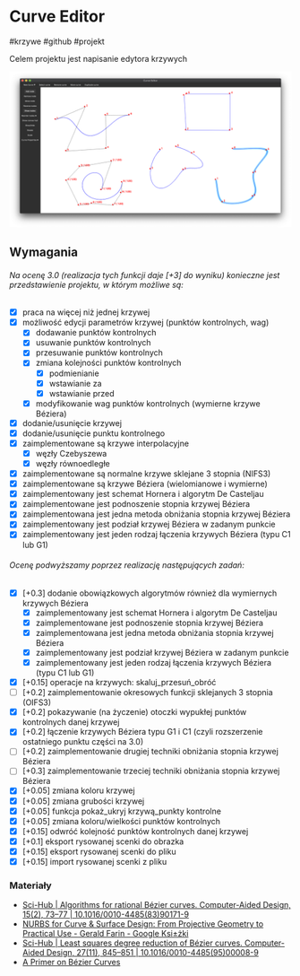 # Curve Editor
#krzywe #github #projekt

Celem projektu jest napisanie edytora krzywych

![](screenshots/screenshot.png)

## Wymagania
###### Na ocenę 3.0 (realizacja tych funkcji daje [+3] do wyniku) konieczne jest przedstawienie projektu, w którym możliwe są:

- [x] praca na więcej niż jednej krzywej
- [x] możliwość edycji parametrów krzywej (punktów kontrolnych, wag)
	- [x] dodawanie punktów kontrolnych
	- [x] usuwanie punktów kontrolnych
	- [x] przesuwanie punktów kontrolnych
	- [x] zmiana kolejności punktów kontrolnych
		- [x] podmienianie
		- [x] wstawianie za
		- [x] wstawianie przed
	- [x] modyfikowanie wag punktów kontrolnych (wymierne krzywe Béziera)
- [x] dodanie/usunięcie krzywej
- [x] dodanie/usunięcie punktu kontrolnego
- [x] zaimplementowane są krzywe interpolacyjne
	- [x] węzły Czebyszewa
	- [x] węzły równoedległe
- [x] zaimplementowane są normalne krzywe sklejane 3 stopnia (NIFS3)
- [x] zaimplementowane są krzywe Béziera (wielomianowe i wymierne)
- [x] zaimplementowany jest schemat Hornera i algorytm De Casteljau
- [x] zaimplementowane jest podnoszenie stopnia krzywej Béziera
- [x] zaimplementowana jest jedna metoda obniżania stopnia krzywej Béziera
- [x] zaimplementowany jest podział krzywej Béziera w zadanym punkcie
- [x] zaimplementowany jest jeden rodzaj łączenia krzywych Béziera (typu C1 lub G1)

###### Ocenę podwyższamy poprzez realizację następujących zadań:

- [x] [+0.3] dodanie obowiązkowych algorytmów również dla wymiernych krzywych Béziera
	- [x] zaimplementowany jest schemat Hornera i algorytm De Casteljau
	- [x] zaimplementowane jest podnoszenie stopnia krzywej Béziera
	- [x] zaimplementowana jest jedna metoda obniżania stopnia krzywej Béziera
	- [x] zaimplementowany jest podział krzywej Béziera w zadanym punkcie
	- [x] zaimplementowany jest jeden rodzaj łączenia krzywych Béziera (typu C1 lub G1)
- [x] [+0.15] operacje na krzywych: skaluj_przesuń_obróć
- [ ] [+0.2] zaimplementowanie okresowych funkcji sklejanych 3 stopnia (OIFS3)
- [x] [+0.2] pokazywanie (na życzenie) otoczki wypukłej punktów kontrolnych danej krzywej
- [x] [+0.2] łączenie krzywych Béziera typu G1 i C1 (czyli rozszerzenie ostatniego punktu części na 3.0)
- [ ] [+0.2] zaimplementowanie drugiej techniki obniżania stopnia krzywej Béziera
- [ ] [+0.3] zaimplementowanie trzeciej techniki obniżania stopnia krzywej Béziera
- [x] [+0.05] zmiana koloru krzywej
- [x] [+0.05] zmiana grubości krzywej
- [x] [+0.05] funkcja pokaż_ukryj krzywą_punkty kontrolne
- [x] [+0.05] zmiana koloru/wielkości punktów kontrolnych
- [x] [+0.15] odwróć kolejność punktów kontrolnych danej krzywej
- [x] [+0.1] eksport rysowanej scenki do obrazka
- [x] [+0.15] eksport rysowanej scenki do pliku
- [x] [+0.15] import rysowanej scenki z pliku

### Materiały
* [Sci-Hub | Algorithms for rational Bézier curves. Computer-Aided Design, 15(2), 73–77 | 10.1016/0010-4485(83)90171-9](https://sci-hub.tw/https://doi.org/10.1016/0010-4485(83)90171-9)
* [NURBS for Curve & Surface Design: From Projective Geometry to Practical Use - Gerald Farin - Google Ksi±żki](https://books.google.pl/books?id=v8O2DwAAQBAJ&pg=PA116&lpg=PA116&dq=rational+bezier+curve+raise+degree&source=bl&ots=jfdSqv7f8u&sig=ACfU3U2so4_uTsIJuARoafssKKoQsKo2sg&hl=pl&sa=X&ved=2ahUKEwiS88ar9_DpAhVmxIsKHeNCC5UQ6AEwC3oECAkQAQ#v=onepage&q=rational%20bezier%20curve%20raise%20degree&f=false)
* [Sci-Hub | Least squares degree reduction of Bézier curves. Computer-Aided Design, 27(11), 845–851 | 10.1016/0010-4485(95)00008-9](https://sci-hub.tw/https://doi.org/10.1016/0010-4485(95)00008-9)
* [A Primer on Bézier Curves](https://pomax.github.io/bezierinfo/)